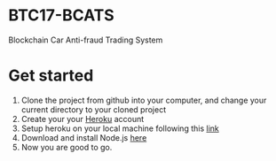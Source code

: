# BTC17-BCATS
Blockchain Car Anti-fraud Trading System

# Get started
1. Clone the project from github into your computer, and change your current directory to your cloned project
2. Create your your [Heroku](https://signup.heroku.com/dc?_ga=1.106722373.799345301.1488391849) account
3. Setup heroku on your local machine following this [link](https://devcenter.heroku.com/articles/getting-started-with-nodejs#set-up)
4. Download and install Node.js [here](https://nodejs.org/en/download/)
5. Now you are good to go.

